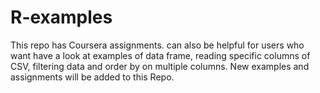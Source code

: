 # R-examples
This repo has Coursera assignments. can also be helpful for users who want have a look at examples of data frame, reading specific columns of CSV, 
filtering data and order by on multiple columns. New examples and assignments will be added to this Repo.
